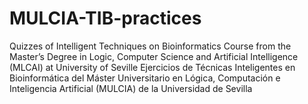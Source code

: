 # MULCIA-TIB-practices
Quizzes of Intelligent Techniques on Bioinformatics Course from the Master’s Degree in Logic, Computer Science and Artificial Intelligence (MLCAI) at University of Seville
Ejercicios de Técnicas Inteligentes en Bioinformática del Máster Universitario en Lógica, Computación e Inteligencia Artificial (MULCIA) de la Universidad de Sevilla

